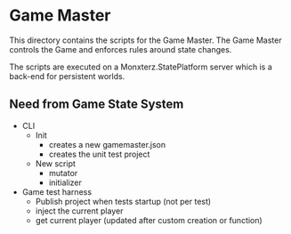 # Game Master

This directory contains the scripts for the Game Master.
The Game Master controls the Game and enforces rules around state changes.

The scripts are executed on a Monxterz.StatePlatform server which is a back-end for persistent worlds.

## Need from Game State System

- CLI
  - Init
    - creates a new gamemaster.json
    - creates the unit test project
  - New script
    - mutator
    - initializer
- Game test harness
  - Publish project when tests startup (not per test)
  - inject the current player
  - get current player (updated after custom creation or function)

